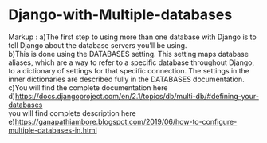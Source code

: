# Django-with-Multiple-databases
 Markup : a)The first step to using more than one database with Django is to tell Django about the database servers you’ll be using. <br />
b)This is done using the DATABASES setting. This setting maps database aliases, which are a way to refer to a specific database throughout Django, to a dictionary of settings for that specific connection. The settings in the inner dictionaries are described fully in the DATABASES documentation.<br />
c)You will find the complete documentation here <br />
d)https://docs.djangoproject.com/en/2.1/topics/db/multi-db/#defining-your-databases<br />
you will find complete description here
e)https://ganapathiambore.blogspot.com/2019/06/how-to-configure-multiple-databases-in.html

